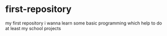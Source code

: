 # first-repository
my first repository
i wanna learn some basic programming which help to do at least 
my school projects
